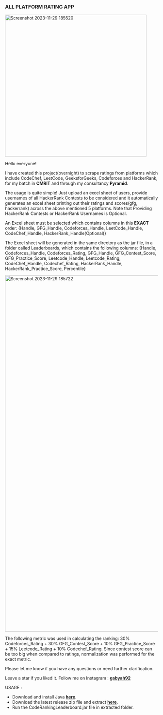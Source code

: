 ### ALL PLATFORM RATING APP

<img width="466" alt="Screenshot 2023-11-29 185520" src="https://github.com/gabyah92/CodeRankingLeaderboard/assets/22296232/51a4d877-a8e4-48f1-8243-fac7484f8681">

Hello everyone!

I have created this project(overnight) to scrape ratings from platforms which include CodeChef, LeetCode, GeeksforGeeks, Codeforces and HackerRank, for my batch in **CMRIT** and through my consultancy **Pyramid**.

The usage is quite simple! Just upload an excel sheet of users, provide usernames of all HackerRank Contests to be considered and it automatically generates an excel sheet printing out their ratings and scores(gfg, hackerrank) across the above mentioned 5 platforms. Note that Providing HackerRank Contests or HackerRank Usernames is Optional.

An Excel sheet must be selected which contains columns in this **EXACT** order: {Handle, GFG_Handle, Codeforces_Handle, LeetCode_Handle, CodeChef_Handle, HackerRank_Handle(Optional)}

The Excel sheet will be generated in the same directory as the jar file, in a folder called Leaderboards, which contains the following columns: {Handle, Codeforces_Handle, Codeforces_Rating, GFG_Handle, GFG_Contest_Score, GFG_Practice_Score, Leetcode_Handle, Leetcode_Rating, CodeChef_Handle, Codechef_Rating, HackerRank_Handle, HackerRank_Practice_Score, Percentile}

<img width="1169" alt="Screenshot 2023-11-29 185722" src="https://github.com/gabyah92/CodeRankingLeaderboard/assets/22296232/f1ab1f55-3406-4ff7-8793-a53e2ae79524">

The following metric was used in calculating the ranking: 30% Codeforces_Rating + 30% GFG_Contest_Score + 10% GFG_Practice_Score + 15% Leetcode_Rating + 10% Codechef_Rating. Since contest score can be too big when compared to ratings, normalization was performed for the exact metric.

Please let me know if you have any questions or need further clarification.

Leave a star if you liked it. Follow me on Instagram : **[gabyah92](instagram.com/gabyah92)**

USAGE : 
- Download and install Java **[here](https://www.oracle.com/java/technologies/downloads/#jdk21-windows)**.
- Download the latest release zip file and extract **[here](https://github.com/gabyah92/CodeRankingLeaderboard/releases)**. 
- Run the CodeRankingLeaderboard.jar file in extracted folder.
